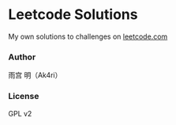 # Leetcode Solutions

My own solutions to challenges on [leetcode.com](https://leetcode.com)

### Author

雨宫 明（Ak4ri）

### License

GPL v2
